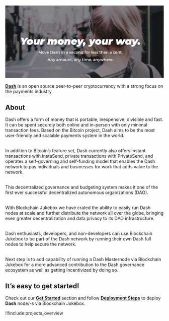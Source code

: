 ![dash](img/dash.jpg)

[**Dash**](https://www.dash.org) is an open source peer-to-peer cryptocurrency with a strong focus on the payments industry.

## About

Dash offers a form of money that is portable, inexpensive, divisible and fast. It can be spent securely both online and in-person with only minimal transaction fees. Based on the Bitcoin project, Dash aims to be the most user-friendly and scalable payments system in the world.
<br/>
<br/>

In addition to Bitcoin’s feature set, Dash currently also offers instant transactions with InstaSend, private transactions with PrivateSend, and operates a self-governing and self-funding model that enables the Dash network to pay individuals and businesses for work that adds value to the network.
<br/>
<br/>

This decentralized governance and budgeting system makes it one of the first ever successful decentralized autonomous organizations (DAO).
<br/>
<br/>

With Blockchain Jukebox we have crated the ability to easily run Dash nodes at scale and further distribute the network all over the globe, bringing even greater decentralization and data privacy to its DAO infrastructure.
<br/>
<br/>

Dash enthusiasts, developers, and non-developers can use Blockchain Jukebox to be part of the Dash network by running their own Dash full nodes to help secure the network.
<br/>
<br/>

Next step is to add capability of running a Dash Masternode via Blockchain Jukebox for a more advanced contribution to the Dash governance ecosystem as well as getting incentivized by doing so.


## It’s easy to get started!

Check out our [**Get Started**](get_started) section and follow [**Deployment Steps**](deployment_steps) to deploy **Dash** node/-s via Blockchain Jukebox.

!!!include:projects_overview